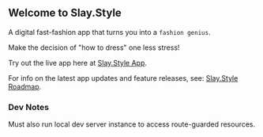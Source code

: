 ## Welcome to Slay.Style

A digital fast-fashion app that turns you into a `fashion genius`.

Make the decision of "how to dress" one less stress!

Try out the live app here at [Slay.Style App](https://slay.style).

For info on the latest app updates and feature releases, see: [Slay.Style Roadmap](https://slay.style/roadmap).

### Dev Notes

Must also run local dev server instance to access route-guarded resources.